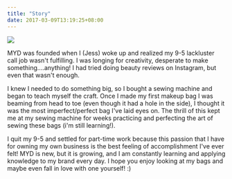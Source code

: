 ```yaml
---
title: "Story"
date: 2017-03-09T13:19:25+08:00
---
```

![](https://lh3.googleusercontent.com/vyuBSd8TDRPFYpZ95g0aWmFZ1fCf3yfufdLmpDoVLHFjVMjftSwS79e0YXmn31-DGccSz7UNwMuJYz9FCWOUmISA8JqDimz6JsIdHpsIR86rlDiQiMlCXJ1swf-iqBvA1fqtSa2H)

MYD was founded when I (Jess) woke up and realized my 9-5 lackluster call job wasn't fulfilling. I was longing for creativity, desperate to make something....anything! I had tried doing beauty reviews on Instagram, but even that wasn't enough.

I knew I needed to do something big, so I bought a sewing machine and began to teach myself the craft. Once I made my first makeup bag I was beaming from head to toe (even though it had a hole in the side), I thought it was the most imperfect/perfect bag I've laid eyes on. The thrill of this kept me at my sewing machine for weeks practicing and perfecting the art of sewing these bags (i'm still learning!).

I quit my 9-5 and settled for part-time work because this passion that I have for owning my own business is the best feeling of accomplishment I've ever felt! MYD is new, but it is growing, and I am constantly learning and applying knowledge to my brand every day. I hope you enjoy looking at my bags and maybe even fall in love with one yourself! :)
